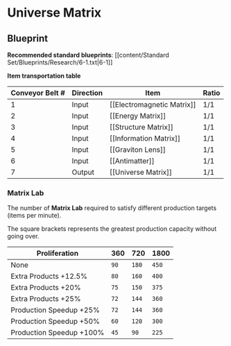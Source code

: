 # Universe Matrix

## Blueprint

**Recommended standard blueprints**: [[content/Standard Set/Blueprints/Research/6-1.txt|6-1]]

**Item transportation table**

| Conveyor Belt # | Direction | Item                       | Ratio |
| --------------- | --------- | -------------------------- | ----- |
| 1               | Input     | [[Electromagnetic Matrix]] | 1/1   |
| 2               | Input     | [[Energy Matrix]]          | 1/1   |
| 3               | Input     | [[Structure Matrix]]       | 1/1   |
| 4               | Input     | [[Information Matrix]]     | 1/1   |
| 5               | Input     | [[Graviton Lens]]          | 1/1   |
| 6               | Input     | [[Antimatter]]             | 1/1   |
| 7               | Output    | [[Universe Matrix]]        | 1/1   |

### Matrix Lab

The number of **Matrix Lab** required to satisfy different production targets (items per minute).

The square brackets represents the greatest production capacity without going over.

| Proliferation            | 360  | 720   | 1800  |
| ------------------------ | ---- | ----- | ----- |
| None                     | `90` | `180` | `450` |
| Extra Products +12.5%    | `80` | `160` | `400` |
| Extra Products +20%      | `75` | `150` | `375` |
| Extra Products +25%      | `72` | `144` | `360` |
| Production Speedup +25%  | `72` | `144` | `360` |
| Production Speedup +50%  | `60` | `120` | `300` |
| Production Speedup +100% | `45` | `90`  | `225` |
